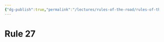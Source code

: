 ```yaml
---
{"dg-publish":true,"permalink":"/lectures/rules-of-the-road/rules-of-the-road-index/rule-27-vessels-not-under-command-or-ram/"}
---
```


# Rule 27
